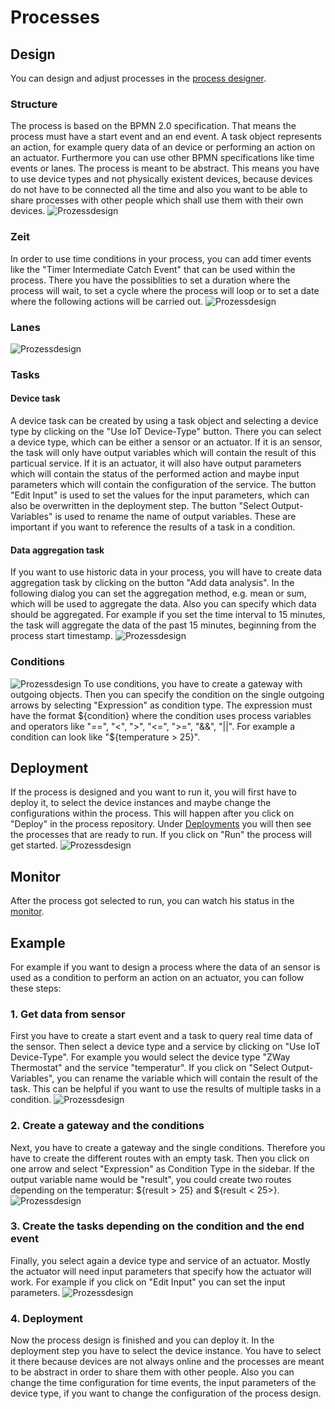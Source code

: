 # Processes
## Design
You can design and adjust processes in the [process designer](https://ui.sepl.infai.org/#!/processes/designer).

### Structure
The process is based on the BPMN 2.0 specification. That means the process must have a start event and an end event. A task object represents an action, for example query data of an device or performing an action on an actuator. Furthermore you can use other BPMN specifications like time events or lanes.
The process is meant to be abstract. This means you have to use device types and not physically existent devices, because devices do not have to be connected all the time and also you want to be able to share processes with other people which shall use them with their own devices.
![Prozessdesign](assets/img/process1.png)

### Zeit
In order to use time conditions in your process, you can add timer events like the "Timer Intermediate Catch Event" that can be used within the process. There you have the possiblities to set a duration where the process will wait, to set a cycle where the process will loop or to set a date where the following actions will be carried out.
![Prozessdesign](assets/img/process2.png)

### Lanes
![Prozessdesign](assets/img/process3.png)

### Tasks
#### Device task
A device task can be created by using a task object and selecting a device type by clicking on the "Use IoT Device-Type" button. There you can select a device type, which can be either a sensor or an actuator. If it is an sensor, the task will only have output variables which will contain the result of this particual service. If it is an actuator, it will also have output parameters which will contain the status of the performed action and maybe input parameters which will contain the configuration of the service. 
The button "Edit Input" is used to set the values for the input parameters, which can also be overwritten in the deployment step. The button "Select Output-Variables" is used to rename the name of output variables. These are important if you want to reference the results of a task in a condition.

#### Data aggregation task
If you want to use historic data in your process, you will have to create data aggregation task by clicking on the button "Add data analysis". In the following dialog you can set the aggregation method, e.g. mean or sum, which will be used to aggregate the data. Also you can specify which data should be aggregated. For example if you set the time interval to 15 minutes, the task will aggregate the data of the past 15 minutes, beginning from the process start timestamp.
![Prozessdesign](assets/img/data_task.png)

### Conditions
![Prozessdesign](assets/img/process4.png)
To use conditions, you have to create a gateway with outgoing objects. Then you can specify the condition on the single outgoing arrows by selecting "Expression" as condition type. The expression must have the format ${condition} where the condition uses process variables and operators like "==", "<", ">", "<=", ">=", "&&", "||". For example a condition can look like "${temperature > 25}".

## Deployment 
If the process is designed and you want to run it, you will first have to deploy it, to select the device instances and maybe change the configurations within the process. 
This will happen after you click on "Deploy" in the process repository.
Under [Deployments](https://ui.sepl.infai.org/#!/processes/deployments) you will then see the processes that are ready to run. If you click on "Run" the process will get started.
![Prozessdesign](assets/img/deploy.png)

## Monitor
After the process got selected to run, you can watch his status in the [monitor](https://ui.sepl.infai.org/#!/processes/monitor).

## Example
For example if you want to design a process where the data of an sensor is used as a condition to perform an action on an actuator, you can follow these steps:

### 1. Get data from sensor
First you have to create a start event and a task to query real time data of the sensor. Then select a device type and a service by clicking on "Use IoT Device-Type". For example you would select the device type "ZWay Thermostat" and the service "temperatur". If you click on "Select Output-Variables", you can rename the variable which will contain the result of the task. This can be helpful if you want to use the results of multiple tasks in a condition. 
![Prozessdesign](assets/img/example_1.png)

### 2. Create a gateway and the conditions
Next, you have to create a gateway and the single conditions. Therefore you have to create the different routes with an empty task. Then you click on one arrow and select "Expression" as Condition Type in the sidebar. If the output variable name would be "result", you could create two routes depending on the temperatur: ${result > 25} and ${result < 25>}.
![Prozessdesign](assets/img/example_2.png)


### 3. Create the tasks depending on the condition and the end event 
Finally, you select again a device type and service of an actuator. Mostly the actuator will need input parameters that specify how the actuator will work. For example if you click on "Edit Input" you can set the input parameters. 
![Prozessdesign](assets/img/example_3.png)

### 4. Deployment
Now the process design is finished and you can deploy it. In the deployment step you have to select the device instance. You have to select it there because devices are not always online and the processes are meant to be abstract in order to share them with other people. 
Also you can change the time configuration for time events, the input parameters of the device type, if you want to change the configuration of the process design.
